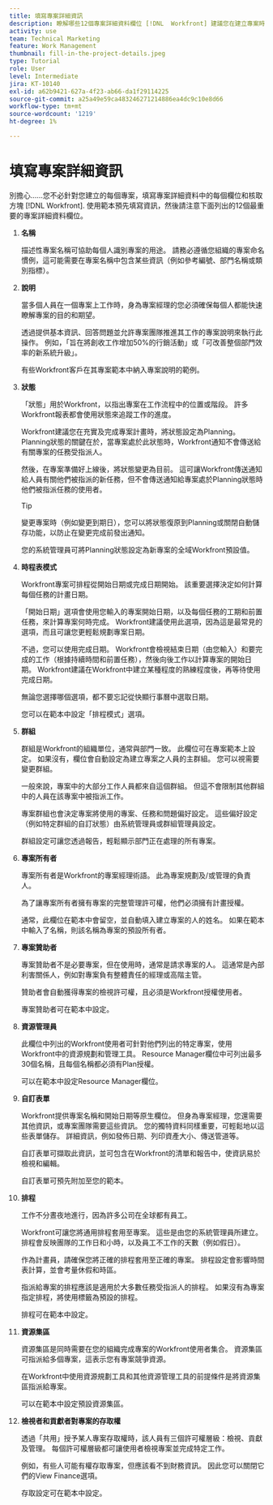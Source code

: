 ```yaml
---
title: 填寫專案詳細資訊
description: 瞭解哪些12個專案詳細資料欄位 [!DNL  Workfront] 建議您在建立專案時填寫。
activity: use
team: Technical Marketing
feature: Work Management
thumbnail: fill-in-the-project-details.jpeg
type: Tutorial
role: User
level: Intermediate
jira: KT-10140
exl-id: a62b9421-627a-4f23-ab66-da1f29114225
source-git-commit: a25a49e59ca483246271214886ea4dc9c10e8d66
workflow-type: tm+mt
source-wordcount: '1219'
ht-degree: 1%

---
```


# 填寫專案詳細資訊

別擔心……您不必針對您建立的每個專案，填寫專案詳細資料中的每個欄位和核取方塊 [!DNL  Workfront]. 使用範本預先填寫資訊，然後請注意下面列出的12個最重要的專案詳細資料欄位。

1. **名稱**

   描述性專案名稱可協助每個人識別專案的用途。 請務必遵循您組織的專案命名慣例，這可能需要在專案名稱中包含某些資訊（例如參考編號、部門名稱或類別指標）。


1. **說明**

   當多個人員在一個專案上工作時，身為專案經理的您必須確保每個人都能快速瞭解專案的目的和期望。

   透過提供基本資訊、回答問題並允許專案團隊推進其工作的專案說明來執行此操作。 例如，「旨在將創收工作增加50%的行銷活動」或「可改善整個部門效率的新系統升級」。

   有些Workfront客戶在其專案範本中納入專案說明的範例。

1. **狀態**

   「狀態」用於Workfront，以指出專案在工作流程中的位置或階段。 許多Workfront報表都會使用狀態來追蹤工作的進度。

   Workfront建議您在充實及完成專案計畫時，將狀態設定為Planning。 Planning狀態的關鍵在於，當專案處於此狀態時，Workfront通知不會傳送給有關專案的任務受指派人。

   然後，在專案準備好上線後，將狀態變更為目前。 這可讓Workfront傳送通知給人員有關他們被指派的新任務，但不會傳送通知給專案處於Planning狀態時他們被指派任務的使用者。

   >[!TIP]
   >
   >  變更專案時（例如變更到期日），您可以將狀態復原到Planning或關閉自動儲存功能，以防止在變更完成前發出通知。

   您的系統管理員可將Planning狀態設定為新專案的全域Workfront預設值。

1. **時程表模式**

   Workfront專案可排程從開始日期或完成日期開始。 該重要選擇決定如何計算每個任務的計畫日期。

   「開始日期」選項會使用您輸入的專案開始日期，以及每個任務的工期和前置任務，來計算專案何時完成。 Workfront建議使用此選項，因為這是最常見的選項，而且可讓您更輕鬆規劃專案日期。

   不過，您可以使用完成日期。 Workfront會檢視結束日期（由您輸入）和要完成的工作（根據持續時間和前置任務），然後向後工作以計算專案的開始日期。 Workfront建議在Workfront中建立某種程度的熟練程度後，再等待使用完成日期。

   無論您選擇哪個選項，都不要忘記從快顯行事曆中選取日期。

   您可以在範本中設定「排程模式」選項。

1. **群組**

   群組是Workfront的組織單位，通常與部門一致。 此欄位可在專案範本上設定。 如果沒有，欄位會自動設定為建立專案之人員的主群組。 您可以視需要變更群組。

   一般來說，專案中的大部分工作人員都來自這個群組。 但這不會限制其他群組中的人員在該專案中被指派工作。

   專案群組也會決定專案將使用的專案、任務和問題偏好設定。 這些偏好設定（例如特定群組的自訂狀態）由系統管理員或群組管理員設定。

   群組設定可讓您透過報告，輕鬆顯示部門正在處理的所有專案。

1. **專案所有者**

   專案所有者是Workfront的專案經理術語。 此為專案規劃及/或管理的負責人。

   為了讓專案所有者擁有專案的完整管理許可權，他們必須擁有計畫授權。

   通常，此欄位在範本中會留空，並自動填入建立專案的人的姓名。 如果在範本中輸入了名稱，則該名稱為專案的預設所有者。

1. **專案贊助者**

   專案贊助者不是必要專案，但在使用時，通常是請求專案的人。 這通常是內部利害關係人，例如對專案負有整體責任的經理或高階主管。

   贊助者會自動獲得專案的檢視許可權，且必須是Workfront授權使用者。

   專案贊助者可在範本中設定。

1. **資源管理員**

   此欄位中列出的Workfront使用者可針對他們列出的特定專案，使用Workfront中的資源規劃和管理工具。 Resource Manager欄位中可列出最多30個名稱，且每個名稱都必須有Plan授權。

   可以在範本中設定Resource Manager欄位。

1. **自訂表單**

   Workfront提供專案名稱和開始日期等原生欄位。 但身為專案經理，您還需要其他資訊，或專案團隊需要這些資訊。 您的獨特資料同樣重要，可輕鬆地以這些表單儲存。 詳細資訊，例如發佈日期、列印資產大小、傳送管道等。

   自訂表單可擷取此資訊，並可包含在Workfront的清單和報告中，使資訊易於檢視和編輯。

   自訂表單可預先附加至您的範本。

1. **排程**

   工作不分晝夜地進行，因為許多公司在全球都有員工。

   Workfront可讓您將通用排程套用至專案。 這些是由您的系統管理員所建立。 排程會反映團隊的工作日和小時，以及員工不工作的天數（例如假日）。

   作為計畫員，請確保您將正確的排程套用至正確的專案。 排程設定會影響時間表計算，並會考量休假和時區。

   指派給專案的排程應該是適用於大多數任務受指派人的排程。 如果沒有為專案指定排程，將使用標籤為預設的排程。

   排程可在範本中設定。

1. **資源集區**

   資源集區是同時需要在您的組織完成專案的Workfront使用者集合。 資源集區可指派給多個專案，這表示您有專案競爭資源。

   在Workfront中使用資源規劃工具和其他資源管理工具的前提條件是將資源集區指派給專案。

   可以在範本中設定預設資源集區。

1. **檢視者和貢獻者對專案的存取權**

   透過「共用」授予某人專案存取權時，該人員有三個許可權層級：檢視、貢獻及管理。 每個許可權層級都可讓使用者檢視專案並完成特定工作。

   例如，有些人可能有權存取專案，但應該看不到財務資訊。 因此您可以關閉它們的View Finance選項。

   存取設定可在範本中設定。
